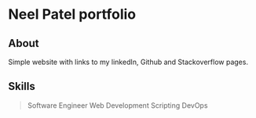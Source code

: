 # Neel Patel portfolio

## About
Simple website with links to my linkedIn, Github and Stackoverflow pages.

## Skills
> Software Engineer
> Web Development
> Scripting
> DevOps
